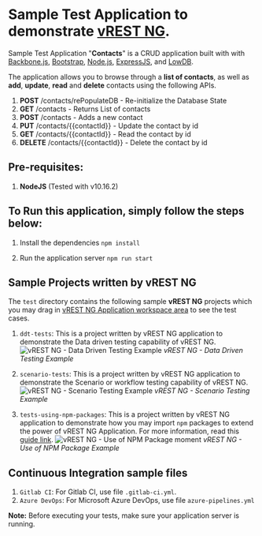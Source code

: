 # Sample Test Application to demonstrate [vREST NG](https://vrest.io). #

Sample Test Application "**Contacts**" is a CRUD application built with with [Backbone.js](https://backbonejs.org/), [Bootstrap](https://getbootstrap.com/), [Node.js](https://nodejs.org/), [ExpressJS](https://expressjs.com/), and [LowDB](https://github.com/typicode/lowdb).

The application allows you to browse through a **list of contacts**, as well as **add**, **update**, **read** and **delete** contacts using the following APIs.

1. **POST** /contacts/rePopulateDB - Re-initialize the Database State
2. **GET** /contacts - Returns List of contacts
3. **POST** /contacts - Adds a new contact
4. **PUT** /contacts/{{contactId}} - Update the contact by id
5. **GET** /contacts/{{contactId}} - Read the contact by id
6. **DELETE** /contacts/{{contactId}} - Delete the contact by id

## Pre-requisites: ##
1. **NodeJS** (Tested with v10.16.2)

## To Run this application, simply follow the steps below: ##

1. Install the dependencies
```npm install```

2. Run the application server
```npm run start```

## Sample Projects written by vREST NG ##

The `test` directory contains the following sample **vREST NG** projects which you may drag in [vREST NG Application workspace area](https://vrest.io/docs/app/new-user.html) to see the test cases.

1. `ddt-tests`: This is a project written by vREST NG application to demonstrate the Data driven testing capability of vREST NG.
![vREST NG - Data Driven Testing Example](assets/ddt-tests.png)
*vREST NG - Data Driven Testing Example*

2. `scenario-tests`: This is a project written by vREST NG application to demonstrate the Scenario or workflow testing capability of vREST NG.
![vREST NG - Scenario Testing Example](assets/scenario-tests.png)
*vREST NG - Scenario Testing Example*

3. `tests-using-npm-packages`: This is a project written by vREST NG application to demonstrate how you may import `npm` packages to extend the power of vREST NG Application. For more information, read this [guide link](https://ng.vrest.io/docs/app/utility-methods.html#importing-npm-packages-in-utility-methods).
![vREST NG - Use of NPM Package `moment`](assets/use-of-npm-package.png)
*vREST NG - Use of NPM Package Example*

## Continuous Integration sample files ##

1. `Gitlab CI`: For Gitlab CI, use file `.gitlab-ci.yml`.
2. `Azure DevOps`: For Microsoft Azure DevOps, use file `azure-pipelines.yml`

**Note:** Before executing your tests, make sure your application server is running.